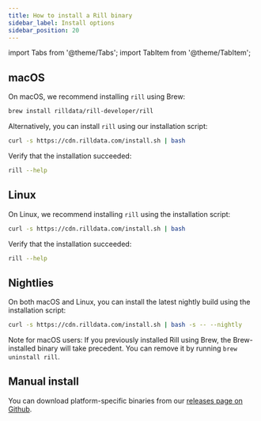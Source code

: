 ```yaml
---
title: How to install a Rill binary
sidebar_label: Install options
sidebar_position: 20
---
```


import Tabs from '@theme/Tabs';
import TabItem from '@theme/TabItem';

## macOS

On macOS, we recommend installing `rill` using Brew:

```bash
brew install rilldata/rill-developer/rill
```

Alternatively, you can install `rill` using our installation script:

```bash
curl -s https://cdn.rilldata.com/install.sh | bash
```

Verify that the installation succeeded:
```bash
rill --help
```

## Linux

On Linux, we recommend installing `rill` using the installation script:

```bash
curl -s https://cdn.rilldata.com/install.sh | bash
```

Verify that the installation succeeded:
```bash
rill --help
```

## Nightlies

On both macOS and Linux, you can install the latest nightly build using the installation script:
```bash
curl -s https://cdn.rilldata.com/install.sh | bash -s -- --nightly
```

Note for macOS users: If you previously installed Rill using Brew, the Brew-installed binary will take precedent. You can remove it by running `brew uninstall rill`.

## Manual install

You can download platform-specific binaries from our [releases page on Github](https://github.com/rilldata/rill-developer/releases).
